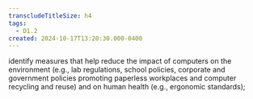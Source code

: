 ```yaml
---
transcludeTitleSize: h4
tags:
  - D1.2
created: 2024-10-17T13:20:30.000-0400
---
```

identify measures that help reduce the impact of computers on the environment (e.g., lab regulations, school policies, corporate and government policies promoting paperless workplaces and computer recycling and reuse) and on human health (e.g., ergonomic standards);
